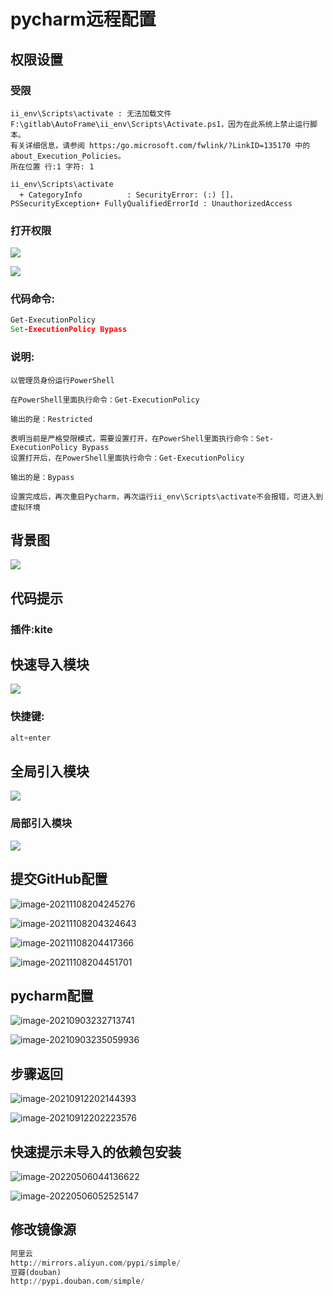 # pycharm远程配置

## 权限设置

### 受限

```text
ii_env\Scripts\activate : 无法加载文件 F:\gitlab\AutoFrame\ii_env\Scripts\Activate.ps1，因为在此系统上禁止运行脚本。
有关详细信息，请参阅 https:/go.microsoft.com/fwlink/?LinkID=135170 中的 about_Execution_Policies。
所在位置 行:1 字符: 1

ii_env\Scripts\activate
  + CategoryInfo          : SecurityError: (:) []，PSSecurityException+ FullyQualifiedErrorId : UnauthorizedAccess
```

### 打开权限

![](./assets/1.png)

![](./assets/2.png)

### 代码命令:

```cmd
Get-ExecutionPolicy
Set-ExecutionPolicy Bypass
```

### 说明:

```text
以管理员身份运行PowerShell

在PowerShell里面执行命令：Get-ExecutionPolicy

输出的是：Restricted

表明当前是严格受限模式，需要设置打开，在PowerShell里面执行命令：Set-ExecutionPolicy Bypass
设置打开后，在PowerShell里面执行命令：Get-ExecutionPolicy

输出的是：Bypass

设置完成后，再次重启Pycharm，再次运行ii_env\Scripts\activate不会报错，可进入到虚拟环境
```

## 背景图

![](./assets/image-20220909084319449.png)

## 代码提示

### 插件:kite

## 快速导入模块

![](./assets/image-20211102215701307.png)

### 快捷键:

```python
alt+enter
```



## 全局引入模块

![](./assets/image-20211102220013040.png)

### 局部引入模块

![](./assets/image-20211102220154459.png)

## 提交GitHub配置

![image-20211108204245276](./assets/image-20211108204245276.png)

![image-20211108204324643](./assets/image-20211108204324643.png)

![image-20211108204417366](./assets/image-20211108204417366.png)

![image-20211108204451701](./assets/image-20211108204451701.png)

## pycharm配置

![image-20210903232713741](./assets/image-20210903232713741.png)

![image-20210903235059936](./assets/image-20210903235059936.png)

## 步骤返回

![image-20210912202144393](./assets/image-20210912202144393.png)



![image-20210912202223576](./assets/image-20210912202223576.png)

## 快速提示未导入的依赖包安装

![image-20220506044136622](./assets/image-20220506044136622.png)

![image-20220506052525147](./assets/image-20220506052525147.png)

## 修改镜像源

```py
阿里云 
http://mirrors.aliyun.com/pypi/simple/
豆瓣(douban) 
http://pypi.douban.com/simple/

```

